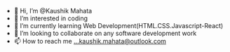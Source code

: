 - 👋 Hi, I’m @Kaushik Mahata
- 👀 I’m interested in coding
- 🌱 I’m currently learning Web Development(HTML.CSS.Javascript-React)
- 💞️ I’m looking to collaborate on any software development work
- 📫 How to reach me ...kaushik.mahata@outlook.com

<!---
DarkEmp3ror13/DarkEmp3ror13 is a ✨ special ✨ repository because its `README.md` (this file) appears on your GitHub profile.
You can click the Preview link to take a look at your changes.
--->
